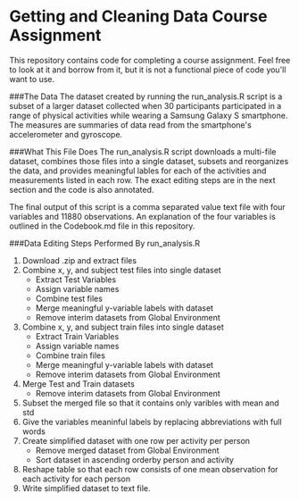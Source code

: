 # Getting and Cleaning Data Course Assignment
This repository contains code for completing a course assignment. Feel free to look at it and borrow from it, but it is not a functional piece of code you'll want to use.

###The Data
The dataset created by running the run_analysis.R script is a subset of a larger dataset collected when 30 participants participated in a range of physical activities while wearing a Samsung Galaxy S smartphone. The measures are summaries of data read from the smartphone's accelerometer and gyroscope.

###What This File Does
The run_analysis.R script downloads a multi-file dataset, combines those files into a single dataset, subsets and reorganizes the data, and provides meaningful lables for each of the activities and measurements listed in each row. The exact editing steps are in the next section and the code is also annotated.  

The final output of this script is a comma separated value text file with four variables and 11880 observations. An explanation of the four variables is outlined in the Codebook.md file in this repository.

###Data Editing Steps Performed By run_analysis.R
1. Download .zip and extract files 
2. Combine x, y, and subject test files into single dataset
    + Extract Test Variables
    + Assign variable names
    + Combine test files
    + Merge meaningful y-variable labels with dataset
    + Remove interim datasets from Global Environment
3. Combine x, y, and subject train files into single dataset
    + Extract Train Variables
    + Assign variable names
    + Combine train files
    + Merge meaningful y-variable labels with dataset
    + Remove interim datasets from Global Environment
4. Merge Test and Train datasets
    + Remove interim datasets from Global Environment
5. Subset the merged file so that it contains only varibles with mean and std
6. Give the variables meaninful labels by replacing abbreviations with full words
7. Create simplified dataset with one row per activity per person
    + Remove merged dataset from Global Environment
    + Sort dataset in ascending orderby person and activity
8. Reshape table so that each row consists of one mean observation for each activity for each person
9. Write simplified dataset to text file.